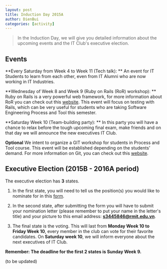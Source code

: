```yaml
---
layout: post
title: Induction Day 2015A
author: DienBui
categories: [activity]
---
```


> In the Induction Day, we will give you detailed information
> about the upcoming events and the IT Club's executive election.

## Events

**Every Saturday from Week 4 to Week 11 (Tech talk): ** 
An event for IT Students to learn from each other, even 
from IT Alumni who are now working in IT Industries.

**Wednesday of Week 8 and Week 9 (Ruby on Rails (RoR) workshop): ** 
Ruby on Rails is a very powerful web framework, for more information about RoR 
you can check out this [website](http://rubyonrails.org/). This event will focus on testing with Rails, 
which can be very useful for students who are taking Software Engineering 
Process and Tool this semester.

**Saturday Week 10 (Team-building party): ** 
In this party you will have a chance to relax before the tough upcoming final exam, 
make friends and on that day we will announce the new executives  IT Club.   

**Optional** 
We intent to organize a GIT workshop for students in Process and Tool course. 
This event will be established depending on the students’ demand. For more 
information on Git, you can check out this [website](http://www.git-scm.com/).   


## Executive Election (2015B - 2016A period)
The executive election has **3** states. 

1. In the first state, you will need to tell us the position(s) you would like to 
nominate for in this [form](http://goo.gl/gYvnUa). 

2. In the second state, after submitting the form you will have to submit your nomination 
letter (please remember to put your name in the letter's title) and your picture to this 
email address: **s3445846@rmit.edu.vn**.

3. The final state is the voting. This will last from **Monday Week 10 to Friday Week 10**, 
every member in the club can vote for their favorite candidates. On **Saturday week 10**, 
we will inform everyone about the next executives of IT Club.

**Remember: The deadline for the first 2 states is Sunday Week 9.**

(to be updated)
